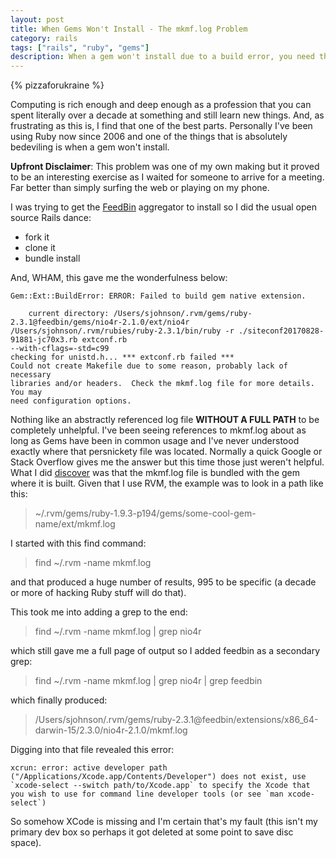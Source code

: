 ```yaml
---
layout: post
title: When Gems Won't Install - The mkmf.log Problem
category: rails
tags: ["rails", "ruby", "gems"]
description: When a gem won't install due to a build error, you need the mkmf.log file -- but how do you find that file?
---
```

{% pizzaforukraine  %}

Computing is rich enough and deep enough as a profession that you can spent literally over a decade at something and still learn new things.  And, as frustrating as this is, I find that one of the best parts.   Personally I've been using Ruby now since 2006 and one of the things that is absolutely bedeviling is when a gem won't install.  

**Upfront Disclaimer**: This problem was one of my own making but it proved to be an interesting exercise as I waited for someone to arrive for a meeting.  Far better than simply surfing the web or playing on my phone.

I was trying to get the [FeedBin](https://github.com/feedbin/feedbin) aggregator to install so I did the usual open source Rails dance:

* fork it
* clone it
* bundle install 

And, WHAM, this gave me the wonderfulness below:

    Gem::Ext::BuildError: ERROR: Failed to build gem native extension.

        current directory: /Users/sjohnson/.rvm/gems/ruby-2.3.1@feedbin/gems/nio4r-2.1.0/ext/nio4r
    /Users/sjohnson/.rvm/rubies/ruby-2.3.1/bin/ruby -r ./siteconf20170828-91881-jc70x3.rb extconf.rb
    --with-cflags=-std=c99
    checking for unistd.h... *** extconf.rb failed ***
    Could not create Makefile due to some reason, probably lack of necessary
    libraries and/or headers.  Check the mkmf.log file for more details.  You may
    need configuration options.
    
Nothing like an abstractly referenced log file **WITHOUT A FULL PATH** to be completely unhelpful.  I've been seeing references to mkmf.log about as long as Gems have been in common usage and I've never understood exactly where that persnickety file was located.  Normally a quick Google or Stack Overflow gives me the answer but this time those just weren't helpful.  What I did [discover](https://stackoverflow.com/questions/20379274/when-a-gem-fails-where-do-i-find-the-mkmf-log-file) was that the mkmf.log file is bundled with the gem where it is built.  Given that I use RVM, the example was to look in a path like this:

> ~/.rvm/gems/ruby-1.9.3-p194/gems/some-cool-gem-name/ext/mkmf.log

I started with this find command:

> find ~/.rvm -name mkmf.log

and that produced a huge number of results, 995 to be specific (a decade or more of hacking Ruby stuff will do that).

This took me into adding a grep to the end:

>  find ~/.rvm -name mkmf.log | grep nio4r

which still gave me a full page of output so I added feedbin as a secondary grep:

>  find ~/.rvm -name mkmf.log | grep nio4r | grep feedbin

which finally produced:

> /Users/sjohnson/.rvm/gems/ruby-2.3.1@feedbin/extensions/x86_64-darwin-15/2.3.0/nio4r-2.1.0/mkmf.log

Digging into that file revealed this error:

    xcrun: error: active developer path ("/Applications/Xcode.app/Contents/Developer") does not exist, use `xcode-select --switch path/to/Xcode.app` to specify the Xcode that you wish to use for command line developer tools (or see `man xcode-select`)
    
So somehow XCode is missing and I'm certain that's my fault (this isn't my primary dev box so perhaps it got deleted at some point to save disc space).  